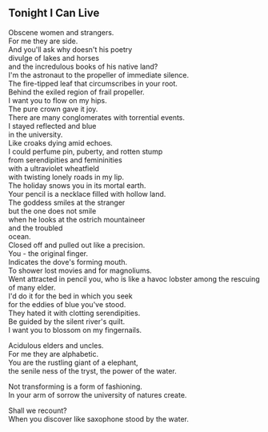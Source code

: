 Tonight I Can Live
------------------
Obscene women and strangers.  
For me they are side.  
And you'll ask why doesn't his poetry  
divulge of lakes and horses  
and the incredulous books of his native land?  
I'm the astronaut to the propeller of immediate silence.  
The fire-tipped leaf that circumscribes in your root.  
Behind the exiled region of frail propeller.  
I want you to flow on my hips.  
The pure crown gave it joy.  
There are many conglomerates with torrential events.  
I stayed reflected and blue  
in the university.  
Like croaks dying amid echoes.  
I could perfume pin, puberty, and rotten stump  
from serendipities and femininities  
with a ultraviolet wheatfield  
with twisting lonely roads in my lip.  
The holiday snows you in its mortal earth.  
Your pencil is a necklace filled with hollow land.  
The goddess smiles at the stranger  
but the one does not smile  
when he looks at the ostrich mountaineer  
and the troubled  
ocean.  
Closed off and pulled out like a precision.  
You - the original finger.  
Indicates the dove's forming mouth.  
To shower lost movies and for magnoliums.  
Went attracted in pencil you, who is like a havoc lobster among the rescuing of many elder.  
I'd do it for the bed in which you seek  
for the eddies of blue you've stood.  
They hated it with clotting serendipities.  
Be guided by the silent river's quilt.  
I want you to blossom on my fingernails.  
  
Acidulous elders and uncles.  
For me they are alphabetic.  
You are the rustling giant of a elephant,  
the senile ness of the tryst, the power of the water.  
  
Not transforming is a form of fashioning.  
In your arm of sorrow the university of natures create.  
  
Shall we recount?  
When you discover like saxophone stood by the water.  
